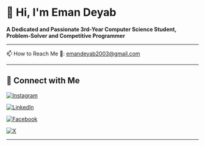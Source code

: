 # 👋 Hi, I'm Eman Deyab

**A Dedicated and Passionate 3rd-Year Computer Science Student, Problem-Solver and Competitive Programmer**  

---

📫 How to Reach Me 📧: [emandeyab2003@gmail.com](mailto:emandeyab2003@gmail.com)

---
## 🔗 Connect with Me

[![Instagram](https://img.shields.io/badge/Instagram-%23E4405F.svg?style=for-the-badge&logo=instagram&logoColor=white)](https://www.instagram.com/eman_deyab_/) 

[![LinkedIn](https://img.shields.io/badge/LinkedIn-%230077B5.svg?style=for-the-badge&logo=linkedin&logoColor=white)](https://www.linkedin.com/in/eman-deyab-9bb6b4290/) 

[![Facebook](https://img.shields.io/badge/Facebook-%231877F2.svg?style=for-the-badge&logo=facebook&logoColor=white)](https://www.facebook.com/profile.php?id=100004301567754) 

[![X](https://img.shields.io/badge/X-%231DA1F2.svg?style=for-the-badge&logo=x&logoColor=white)](https://x.com/eman_deyab)

---

